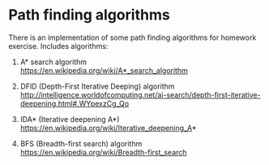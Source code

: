 # Path finding algorithms
There is an implementation of some path finding algorithms for homework exercise.
Includes algorithms:

1) A* search algorithm <br>
 https://en.wikipedia.org/wiki/A*_search_algorithm 


2) DFID (Depth-First Iterative Deeping) algorithm
http://intelligence.worldofcomputing.net/ai-search/depth-first-iterative-deepening.html#.WYpexzCg_Qo

3) IDA* (Iterative deepening A*)
https://en.wikipedia.org/wiki/Iterative_deepening_A*

4) BFS (Breadth-first search) algorithm
https://en.wikipedia.org/wiki/Breadth-first_search
